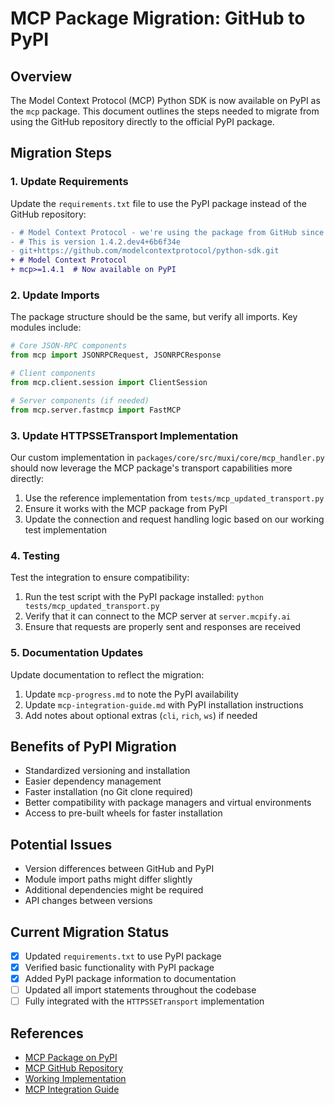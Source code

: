 # MCP Package Migration: GitHub to PyPI

## Overview

The Model Context Protocol (MCP) Python SDK is now available on PyPI as the `mcp` package. This document outlines the steps needed to migrate from using the GitHub repository directly to the official PyPI package.

## Migration Steps

### 1. Update Requirements

Update the `requirements.txt` file to use the PyPI package instead of the GitHub repository:

```diff
- # Model Context Protocol - we're using the package from GitHub since it's not on PyPI yet
- # This is version 1.4.2.dev4+6b6f34e
- git+https://github.com/modelcontextprotocol/python-sdk.git
+ # Model Context Protocol
+ mcp>=1.4.1  # Now available on PyPI
```

### 2. Update Imports

The package structure should be the same, but verify all imports. Key modules include:

```python
# Core JSON-RPC components
from mcp import JSONRPCRequest, JSONRPCResponse

# Client components
from mcp.client.session import ClientSession

# Server components (if needed)
from mcp.server.fastmcp import FastMCP
```

### 3. Update HTTPSSETransport Implementation

Our custom implementation in `packages/core/src/muxi/core/mcp_handler.py` should now leverage the MCP package's transport capabilities more directly:

1. Use the reference implementation from `tests/mcp_updated_transport.py`
2. Ensure it works with the MCP package from PyPI
3. Update the connection and request handling logic based on our working test implementation

### 4. Testing

Test the integration to ensure compatibility:

1. Run the test script with the PyPI package installed: `python tests/mcp_updated_transport.py`
2. Verify that it can connect to the MCP server at `server.mcpify.ai`
3. Ensure that requests are properly sent and responses are received

### 5. Documentation Updates

Update documentation to reflect the migration:

1. Update `mcp-progress.md` to note the PyPI availability
2. Update `mcp-integration-guide.md` with PyPI installation instructions
3. Add notes about optional extras (`cli`, `rich`, `ws`) if needed

## Benefits of PyPI Migration

- Standardized versioning and installation
- Easier dependency management
- Faster installation (no Git clone required)
- Better compatibility with package managers and virtual environments
- Access to pre-built wheels for faster installation

## Potential Issues

- Version differences between GitHub and PyPI
- Module import paths might differ slightly
- Additional dependencies might be required
- API changes between versions

## Current Migration Status

- [x] Updated `requirements.txt` to use PyPI package
- [x] Verified basic functionality with PyPI package
- [x] Added PyPI package information to documentation
- [ ] Updated all import statements throughout the codebase
- [ ] Fully integrated with the `HTTPSSETransport` implementation

## References

- [MCP Package on PyPI](https://pypi.org/project/mcp/)
- [MCP GitHub Repository](https://github.com/modelcontextprotocol/python-sdk)
- [Working Implementation](tests/mcp_updated_transport.py)
- [MCP Integration Guide](mcp-integration-guide.md)
